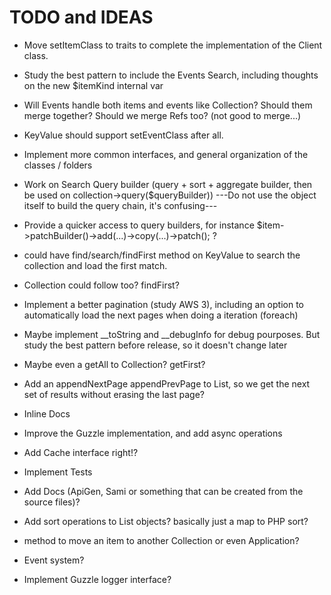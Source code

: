 # TODO and IDEAS

- Move setItemClass to traits to complete the implementation of the Client class.

- Study the best pattern to include the Events Search, including thoughts on the new $itemKind internal var

- Will Events handle both items and events like Collection? Should them merge together? Should we merge Refs too? (not good to merge...)

- KeyValue should support setEventClass after all.


- Implement more common interfaces, and general organization of the classes / folders

- Work on Search Query builder (query + sort + aggregate builder, then be used on collection->query($queryBuilder))
---Do not use the object itself to build the query chain, it's confusing---

- Provide a quicker access to query builders, for instance $item->patchBuilder()->add(...)->copy(...)->patch(); ?

- could have find/search/findFirst method on KeyValue to search the collection and load the first match.
- Collection could follow too? findFirst?

- Implement a better pagination (study AWS 3), including an option to automatically load the next pages when doing a iteration (foreach)

- Maybe implement __toString and __debugInfo for debug pourposes. But study the best pattern before release, so it doesn't change later

- Maybe even a getAll to Collection? getFirst?

- Add an appendNextPage appendPrevPage to List, so we get the next set of results without erasing the last page?

- Inline Docs

- Improve the Guzzle implementation, and add async operations

- Add Cache interface right!?

- Implement Tests

- Add Docs (ApiGen, Sami or something that can be created from the source files)?

- Add sort operations to List objects? basically just a map to PHP sort?

- method to move an item to another Collection or even Application?

- Event system?

- Implement Guzzle logger interface?